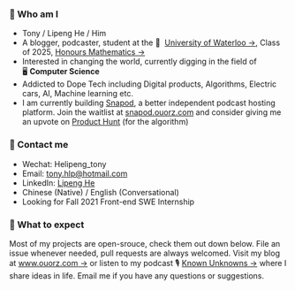 ### :raising_hand: Who am I
+ Tony / Lipeng He / Him
+ A blogger, podcaster, student at the 🏫 &nbsp;[University of Waterloo →](https://uwaterloo.ca), Class of 2025, [Honours Mathematics →](https://uwaterloo.ca/future-students/programs/mathematics)
+ Interested in changing the world, currently digging in the field of 🖥&nbsp;**Computer Science**
+ Addicted to Dope Tech including Digital products, Algorithms, Electric cars, AI, Machine learning etc.
+ I am currently building [Snapod](https://twitter.com/Snapodcast), a better independent podcast hosting platform. Join the waitlist at [snapod.ouorz.com](https://snapod.ouorz.com) and consider giving me an upvote on [Product Hunt](https://www.producthunt.com/posts/snapod-beta) (for the algorithm)

### :information_desk_person:	 Contact me
+ Wechat: Helipeng_tony
+ Email: tony.hlp@hotmail.com
+ LinkedIn: [Lipeng He](https://www.linkedin.com/in/lipenghe)
+ Chinese (Native) / English (Conversational)
+ Looking for Fall 2021 Front-end SWE Internship

### :no_good: What to expect
Most of my projects are open-srouce, check them out down below. File an issue whenever needed, pull requests are always welcomed. Visit my blog at [www.ouorz.com →](https://www.ouorz.com) or listen to my podcast 🎙️&nbsp;[Known Unknowns →](https://kukfm.com) where I share ideas in life. Email me if you have any questions or suggestions.
